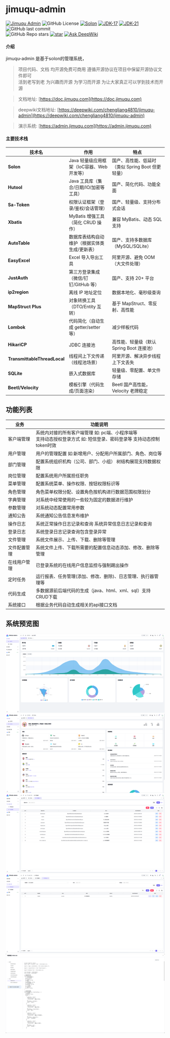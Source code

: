# jimuqu-admin

[![Jimuqu Admin](https://img.shields.io/badge/Jimuqu_Admin-1.0.0-success.svg)](https://gitee.com/chengliang4810/jimuqu-admin)
![GitHub License](https://img.shields.io/github/license/chengliang4810/jimuqu-admin)
[![Solon](https://img.shields.io/badge/Solon-3.0.6-blue.svg)]()
[![JDK-17](https://img.shields.io/badge/JDK-17-green.svg)]()
[![JDK-21](https://img.shields.io/badge/JDK-21-green.svg)]()
![GitHub last commit](https://img.shields.io/github/last-commit/chengliang4810/jimuqu-admin)
<br>
![GitHub Repo stars](https://img.shields.io/github/stars/chengliang4810/jimuqu-admin)
[![star](https://gitee.com/opensolon/jimuqu-admin/badge/star.svg?theme=dark)](https://gitee.com/opensolon/jimuqu-admin/stargazers)
[![Ask DeepWiki](https://deepwiki.com/badge.svg)](https://deepwiki.com/chengliang4810/jimuqu-admin)


#### 介绍
jimuqu-admin 是基于solon的管理系统，

> 项目代码、文档 均开源免费可商用 遵循开源协议在项目中保留开源协议文件即可<br>
活到老写到老 为兴趣而开源 为学习而开源 为让大家真正可以学到技术而开源

> 文档地址: [https://doc.jimuqu.com](https://doc.jimuqu.com)

> deepwiki文档地址: [https://deepwiki.com/chengliang4810/jimuqu-admin](https://deepwiki.com/chengliang4810/jimuqu-admin)

> 演示系统: [https://admin.jimuqu.com](https://admin.jimuqu.com)


#### 主要技术栈

| 技术名                  | 作用                                                                 | 特点                                                                 |
|-------------------------|----------------------------------------------------------------------|----------------------------------------------------------------------|
| **Solon**              | Java 轻量级应用框架（IoC容器、Web开发等）                            | 国产、高性能、低延时（类似 Spring Boot 但更轻量）                    |
| **Hutool**             | Java 工具库（集合/日期/IO/加密等工具）                               | 国产、简化代码、功能全面                                             |
| **Sa-Token**           | 权限认证框架（登录/鉴权/会话管理）                                   | 国产、轻量级、支持分布式会话                                         |
| **Xbatis**             | MyBatis 增强工具（简化 CRUD 操作）                                   | 兼容 MyBatis、动态 SQL 支持                                          |
| **AutoTable**          | 数据库表结构自动维护（根据实体类生成/更新表）                        | 国产、支持多数据库（MySQL/SQLite）                                   |
| **EasyExcel**          | Excel 导入导出工具                                                  | 阿里开源、避免 OOM（大文件处理）                                     |
| **JustAuth**           | 第三方登录集成（微信/钉钉/GitHub 等）                                | 国产、支持 20+ 平台                                                 |
| **ip2region**          | 离线 IP 地址定位                                                    | 数据本地化、毫秒级查询                                               |
| **MapStruct Plus**     | 对象转换工具（DTO/Entity 互转）                                     | 基于 MapStruct、零反射、高性能                                       |
| **Lombok**             | 代码简化（自动生成 getter/setter 等）                               | 减少样板代码                                                         |
| **HikariCP**           | JDBC 连接池                                                         | 高性能、轻量级（默认 Spring Boot 连接池）                            |
| **TransmittableThreadLocal** | 线程间上下文传递（线程池场景）                                      | 阿里开源、解决异步线程上下文丢失                                     |
| **SQLite**             | 嵌入式数据库                                                         | 轻量级、零配置、单文件存储                                           |
| **Beetl/Velocity**     | 模板引擎（代码生成/页面渲染）                                       | Beetl 国产高性能，Velocity 老牌稳定                                 |

## 功能列表

| 业务                                  | 功能说明 |
|-------------------------------------|------| 
|客户端管理 | 系统内对接的所有客户端管理 如: pc端、小程序端等<br>支持动态授权登录方式 如: 短信登录、密码登录等 支持动态控制token时效 |
| 用户管理   | 用户的管理配置 如:新增用户、分配用户所属部门、角色、岗位等      |
| 部门管理   | 配置系统组织机构（公司、部门、小组） 树结构展现支持数据权限      |
| 岗位管理   | 配置系统用户所属担任职务                        |
| 菜单管理   | 配置系统菜单、操作权限、按钮权限标识等                 |
| 角色管理   | 角色菜单权限分配、设置角色按机构进行数据范围权限划分          |
| 字典管理   | 对系统中经常使用的一些较为固定的数据进行维护              |
| 参数管理   | 对系统动态配置常用参数                         |
| 通知公告   | 系统通知公告信息发布维护                        |
| 操作日志   | 系统正常操作日志记录和查询 系统异常信息日志记录和查询         |
| 登录日志   | 系统登录日志记录查询包含登录异常                    |
| 文件管理   | 系统文件展示、上传、下载、删除等管理                  |
| 文件配置管理 | 系统文件上传、下载所需要的配置信息动态添加、修改、删除等管理      |
| 在线用户管理 | 已登录系统的在线用户信息监控与强制踢出操作               |
| 定时任务   | 运行报表、任务管理(添加、修改、删除)、日志管理、执行器管理等     |
| 代码生成   | 多数据源前后端代码的生成（java、html、xml、sql）支持CRUD下载 |
| 系统接口   | 根据业务代码自动生成相关的api接口文档                |


## 系统预览图

![img.png](docs/images/img_1.png)
![img.png](docs/images/img_2.png)
![img.png](docs/images/img_3.png)
![img.png](docs/images/img_4.png)
![img.png](docs/images/img_5.png)